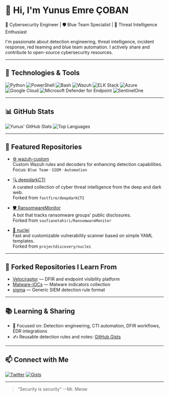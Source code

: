 # 👋 Hi, I'm Yunus Emre ÇOBAN

🎯 Cybersecurity Engineer | 🛡️ Blue Team Specialist | 🧠 Threat Intelligence Enthusiast

I'm passionate about detection engineering, threat intelligence, incident response, red teaming and blue team automation. I actively share and contribute to open-source cybersecurity resources.

---

## 🧰 Technologies & Tools

![Python](https://img.shields.io/badge/Python-3776AB?style=flat&logo=python&logoColor=white)
![PowerShell](https://img.shields.io/badge/PowerShell-5391FE?style=flat&logo=powershell&logoColor=white)
![Bash](https://img.shields.io/badge/Bash-4EAA25?style=flat&logo=gnubash&logoColor=white)
![Wazuh](https://img.shields.io/badge/Wazuh-000000?style=flat&logo=wazuh&logoColor=white)
![ELK Stack](https://img.shields.io/badge/ELK%20Stack-005571?style=flat&logo=elasticstack&logoColor=white)
![Azure](https://img.shields.io/badge/Azure-0078D4?style=flat&logo=microsoftazure&logoColor=white)
![Google Cloud](https://img.shields.io/badge/Google%20Cloud-4285F4?style=flat&logo=googlecloud&logoColor=white)
![Microsoft Defender for Endpoint](https://img.shields.io/badge/Microsoft%20Defender%20for%20Endpoint-5E5E5E?style=flat&logo=microsoft&logoColor=white)
![SentinelOne](https://img.shields.io/badge/SentinelOne-5726C1?style=flat&logoColor=white)

---

## 📊 GitHub Stats

![Yunus' GitHub Stats](https://github-readme-stats.vercel.app/api?username=yunusmrcoban&show_icons=true&theme=radical)
![Top Languages](https://github-readme-stats.vercel.app/api/top-langs/?username=yunusmrcoban&layout=compact&theme=radical)

---

## 🌟 Featured Repositories

- [⚙️ wazuh-custom](https://github.com/yunusmrcoban/wazuh-custom)  
  Custom Wazuh rules and decoders for enhancing detection capabilities.  
  Focus: `Blue Team` · `SIEM` · `Automation`

- [🔍 deepdarkCTI](https://github.com/yunusmrcoban/deepdarkCTI)  
  A curated collection of cyber threat intelligence from the deep and dark web.  
  Forked from `fastfire/deepdarkCTI`

- [🛡️ RansomwareMonitor](https://github.com/yunusmrcoban/RansomwareMonitor)  
  A bot that tracks ransomware groups’ public disclosures.  
  Forked from `soufianetahiri/RansomwareMonitor`

- [🔬 nuclei](https://github.com/yunusmrcoban/nuclei)  
  Fast and customizable vulnerability scanner based on simple YAML templates.  
  Forked from `projectdiscovery/nuclei`

---

## 🔁 Forked Repositories I Learn From

- [Velociraptor](https://github.com/yunusmrcoban/velociraptor) — DFIR and endpoint visibility platform  
- [Malware-IOCs](https://github.com/yunusmrcoban/Malware-IOCs) — Malware indicators collection  
- [sigma](https://github.com/yunusmrcoban/sigma) — Generic SIEM detection rule format  

---

## 📚 Learning & Sharing

- 🧠 Focused on: Detection engineering, CTI automation, DFIR workflows, EDR integrations  
- ✍️ Reusable detection rules and notes: [GitHub Gists](https://gist.github.com/yunusmrcoban)

---

## 📫 Connect with Me

[![Twitter](https://img.shields.io/badge/-Twitter-1DA1F2?style=flat&logo=twitter&logoColor=white)](https://twitter.com/yunusmrcoban)
[![Gists](https://img.shields.io/badge/-GitHub%20Gists-black?style=flat&logo=github)](https://gist.github.com/yunusmrcoban)

---

> “Security is security“ --Mr. Meow
